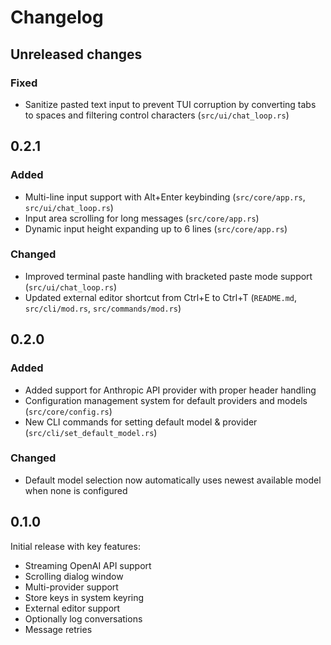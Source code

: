 # Changelog


## Unreleased changes


### Fixed
- Sanitize pasted text input to prevent TUI corruption by converting tabs to spaces and filtering control characters (`src/ui/chat_loop.rs`)

## 0.2.1

### Added  
- Multi-line input support with Alt+Enter keybinding (`src/core/app.rs`, `src/ui/chat_loop.rs`)  
- Input area scrolling for long messages (`src/core/app.rs`)  
- Dynamic input height expanding up to 6 lines (`src/core/app.rs`)  

### Changed  
- Improved terminal paste handling with bracketed paste mode support (`src/ui/chat_loop.rs`)  
- Updated external editor shortcut from Ctrl+E to Ctrl+T (`README.md`, `src/cli/mod.rs`, `src/commands/mod.rs`)

## 0.2.0

### Added  

- Added support for Anthropic API provider with proper header handling  
- Configuration management system for default providers and models (`src/core/config.rs`)  
- New CLI commands for setting default model & provider (`src/cli/set_default_model.rs`)  

### Changed  
- Default model selection now automatically uses newest available model when none is configured  

## 0.1.0

Initial release with key features:
- Streaming OpenAI API support
- Scrolling dialog window
- Multi-provider support
- Store keys in system keyring
- External editor support
- Optionally log conversations
- Message retries

